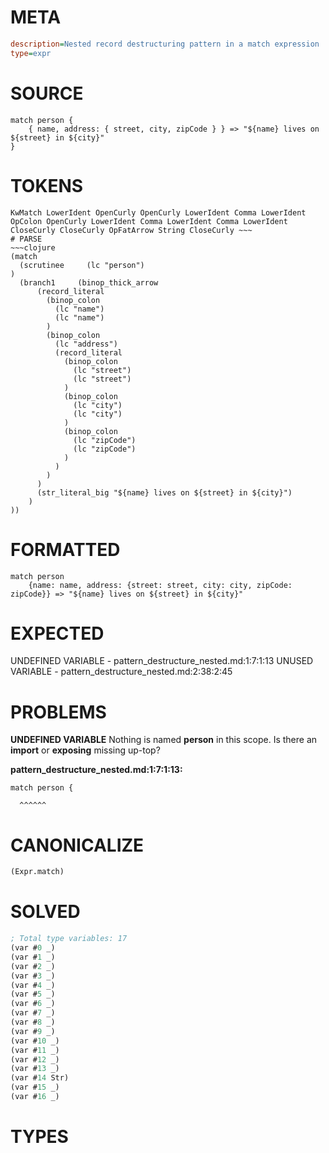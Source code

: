 # META
~~~ini
description=Nested record destructuring pattern in a match expression
type=expr
~~~
# SOURCE
~~~roc
match person {
    { name, address: { street, city, zipCode } } => "${name} lives on ${street} in ${city}"
}
~~~
# TOKENS
~~~text
KwMatch LowerIdent OpenCurly OpenCurly LowerIdent Comma LowerIdent OpColon OpenCurly LowerIdent Comma LowerIdent Comma LowerIdent CloseCurly CloseCurly OpFatArrow String CloseCurly ~~~
# PARSE
~~~clojure
(match
  (scrutinee     (lc "person")
)
  (branch1     (binop_thick_arrow
      (record_literal
        (binop_colon
          (lc "name")
          (lc "name")
        )
        (binop_colon
          (lc "address")
          (record_literal
            (binop_colon
              (lc "street")
              (lc "street")
            )
            (binop_colon
              (lc "city")
              (lc "city")
            )
            (binop_colon
              (lc "zipCode")
              (lc "zipCode")
            )
          )
        )
      )
      (str_literal_big "${name} lives on ${street} in ${city}")
    )
))
~~~
# FORMATTED
~~~roc
match person
	{name: name, address: {street: street, city: city, zipCode: zipCode}} => "${name} lives on ${street} in ${city}"
~~~
# EXPECTED
UNDEFINED VARIABLE - pattern_destructure_nested.md:1:7:1:13
UNUSED VARIABLE - pattern_destructure_nested.md:2:38:2:45
# PROBLEMS
**UNDEFINED VARIABLE**
Nothing is named **person** in this scope.
Is there an **import** or **exposing** missing up-top?

**pattern_destructure_nested.md:1:7:1:13:**
```roc
match person {
```
      ^^^^^^


# CANONICALIZE
~~~clojure
(Expr.match)
~~~
# SOLVED
~~~clojure
; Total type variables: 17
(var #0 _)
(var #1 _)
(var #2 _)
(var #3 _)
(var #4 _)
(var #5 _)
(var #6 _)
(var #7 _)
(var #8 _)
(var #9 _)
(var #10 _)
(var #11 _)
(var #12 _)
(var #13 _)
(var #14 Str)
(var #15 _)
(var #16 _)
~~~
# TYPES
~~~roc
~~~
